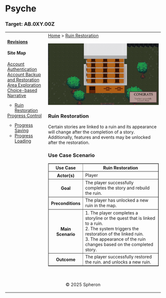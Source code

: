 # Psyche

### Target: AB.0XY.00Z

<table>
    <tr>
        <td valign="top">
            <h4><a href="../README.md">Revisions</a></h4>
            <h4>Site Map</h4>
            <ul style="list-style-type: none; padding-left: 0;">
                <li><a href="account-authentication.md">Account Authentication</a></li>
                <li><a href="account-backup-and-restoration.md">Account Backup and Restoration</a></li>
                <li><a href="area-exploration.md">Area Exploration</a></li>
                <li><a href="choice-based-narrative.md">Choice-based Narrative</a></li>
                <ul>
                    <li><a href="ruin-restoration.md">Ruin Restoration</a></li>
                </ul>
                <li><a href="progress-control.md">Progress Control</a></li>
                <ul>
                    <li><a href="progress-saving.md">Progress Saving</a></li>
                    <li><a href="progress-loading.md">Progress Loading</a></li>
                </ul>
            </ul>
            <br>
        </td>
        <td valign="top">   
         <a href="https://github.com/Jhanez27/psyche">Home</a> &gt; <a href="https://github.com/Jhanez27/psyche/blob/main/docs/ruin-restoration.md">Ruin Restoration</a>
         <br> <br>
          <img src="images/ruin-restoration.png">
          <h3>Ruin Restoration</h3>
            <span>Certain stories are linked to a ruin and its appearance will change after the completion of a story. Additionally, features and events may be unlocked after the restoration.
            </span>
            <h3>Use Case Scenario</h3>
              <table border="1">
        <tr>
            <th>Use Case</th>
            <th>Ruin Restoration</th>
        </tr>
        <tr>
            <th>Actor(s)</th>
            <td>Player</td>
        </tr>
        <tr>
            <th>Goal</th>
            <td>The player successfully completes the story and rebuild the ruin.</td>
        </tr>
        <tr>
            <th>Preconditions</th>
            <td>The player has unlocked a new ruin in the map.</td>
        </tr>
        <tr>
            <th>Main Scenario</th>
            <td>
                1. The player completes a storyline or the quest that is linked to a ruin.<br>
                2. The system triggers the restoration of the linked ruin.<br>
                3. The appearance of the ruin changes based on the completed story.<br>
            </td>
        </tr>
        <tr>
            <th>Outcome</th>
            <td><span>The player successfully restored the ruin. and unlocks a new ruin.</span></td>
        </tr>
    </table>
            <br>
        </td>
    </tr>
    <tr>
        <td colspan="2"><p align="center">© 2025 Spheron</p>
</td>
    </tr>
</table>
